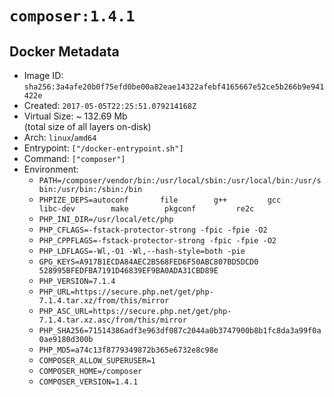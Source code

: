 # `composer:1.4.1`

## Docker Metadata

- Image ID: `sha256:3a4afe20b0f75efd0be00a82eae14322afebf4165667e52ce5b266b9e941422e`
- Created: `2017-05-05T22:25:51.079214168Z`
- Virtual Size: ~ 132.69 Mb  
  (total size of all layers on-disk)
- Arch: `linux`/`amd64`
- Entrypoint: `["/docker-entrypoint.sh"]`
- Command: `["composer"]`
- Environment:
  - `PATH=/composer/vendor/bin:/usr/local/sbin:/usr/local/bin:/usr/sbin:/usr/bin:/sbin:/bin`
  - `PHPIZE_DEPS=autoconf 		file 		g++ 		gcc 		libc-dev 		make 		pkgconf 		re2c`
  - `PHP_INI_DIR=/usr/local/etc/php`
  - `PHP_CFLAGS=-fstack-protector-strong -fpic -fpie -O2`
  - `PHP_CPPFLAGS=-fstack-protector-strong -fpic -fpie -O2`
  - `PHP_LDFLAGS=-Wl,-O1 -Wl,--hash-style=both -pie`
  - `GPG_KEYS=A917B1ECDA84AEC2B568FED6F50ABC807BD5DCD0 528995BFEDFBA7191D46839EF9BA0ADA31CBD89E`
  - `PHP_VERSION=7.1.4`
  - `PHP_URL=https://secure.php.net/get/php-7.1.4.tar.xz/from/this/mirror`
  - `PHP_ASC_URL=https://secure.php.net/get/php-7.1.4.tar.xz.asc/from/this/mirror`
  - `PHP_SHA256=71514386adf3e963df087c2044a0b3747900b8b1fc8da3a99f0a0ae9180d300b`
  - `PHP_MD5=a74c13f8779349872b365e6732e8c98e`
  - `COMPOSER_ALLOW_SUPERUSER=1`
  - `COMPOSER_HOME=/composer`
  - `COMPOSER_VERSION=1.4.1`
